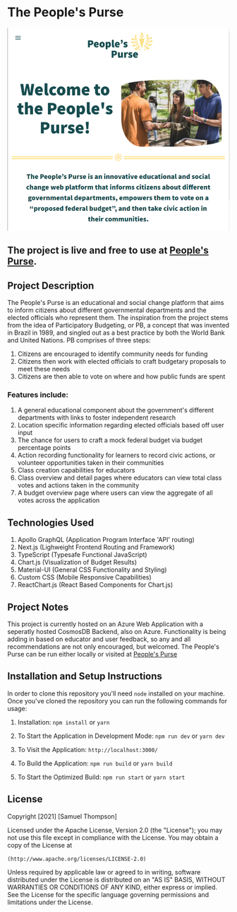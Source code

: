 # The People's Purse
![Alt text](./assets/peoplesPurseScreenShot.png?raw=true "Peoples Purse Landing Page")

## The project is live and free to use at [People's Purse](https://peoplespurse.org). 

## Project Description
The People's Purse is an educational and social change platform that aims to inform citizens about different governmental departments and the elected officials who represent them. The inspiration from the project stems from the idea of Participatory Budgeting, or PB, a concept that was invented in Brazil in 1989, and singled out as a best practice by both the World Bank and United Nations. PB comprises of three steps:
1.	Citizens are encouraged to identify community needs for funding
2.	Citizens then work with elected officials to craft budgetary proposals to meet these needs
3.	Citizens are then able to vote on where and how public funds are spent



### Features include: 
1. A general educational component about the government's different departments with links to foster independent research
2. Location specific information regarding elected officials based off user input
3. The chance for users to craft a mock federal budget via budget percentage points
4. Action recording functionality for learners to record civic actions, or volunteer opportunities taken in their communities
5. Class creation capabilities for educators
6. Class overview and detail pages where educators can view total class votes and actions taken in the community
7. A budget overview page where users can view the aggregate of all votes across the application 

## Technologies Used
1. Apollo GraphQL (Application Program Interface 'API' routing)
2. Next.js (Lighweight Frontend Routing and Framework)
3. TypeScript (Typesafe Functional JavaScript)
4. Chart.js (Visualization of Budget Results)
5. Material-UI (General CSS Functionality and Styling)
6. Custom CSS (Mobile Responsive Capabilities)
7. ReactChart.js (React Based Components for Chart.js)

## Project Notes
This project is currently hosted on an Azure Web Application with a seperatly hosted CosmosDB Backend, also on Azure. Functionality is being adding in based on educator and user feedback, so any and all recommendations are not only encouraged, but welcomed. The People's Purse can be run either locally or visited at [People's Purse](https://peoplespurse.org)

## Installation and Setup Instructions
In order to clone this repository you'll need `node` installed on your machine. Once you've cloned the repository you can run the following commands for usage:

1. Installation:
    `npm install` or `yarn`

2. To Start the Application in Development Mode:
    `npm run dev` or `yarn dev`  

3. To Visit the Application:
    `http://localhost:3000/`

4. To Build the Application:
    `npm run build` or `yarn build`

5. To Start the Optimized Build:
    `npm run start` or `yarn start`

## License
Copyright [2021] [Samuel Thompson]

Licensed under the Apache License, Version 2.0 (the "License");
you may not use this file except in compliance with the License.
You may obtain a copy of the License at

    (http://www.apache.org/licenses/LICENSE-2.0)

Unless required by applicable law or agreed to in writing, software
distributed under the License is distributed on an "AS IS" BASIS,
WITHOUT WARRANTIES OR CONDITIONS OF ANY KIND, either express or implied.
See the License for the specific language governing permissions and
limitations under the License.